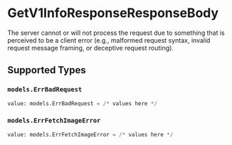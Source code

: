 # GetV1InfoResponseResponseBody

The server cannot or will not process the request due to something that is perceived to be a client error (e.g., malformed request syntax, invalid request message framing, or deceptive request routing).


## Supported Types

### `models.ErrBadRequest`

```python
value: models.ErrBadRequest = /* values here */
```

### `models.ErrFetchImageError`

```python
value: models.ErrFetchImageError = /* values here */
```

